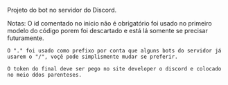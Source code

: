 Projeto do bot no servidor do Discord.

Notas:
    O id comentado no inicio não é obrigatório foi usado no primeiro modelo do código porem foi descartado e
    está lá somente se precisar futuramente.

    O "." foi usado como prefixo por conta que alguns bots do servidor já usarem o "/", voçê pode simplismente mudar se preferir.

    O token do final deve ser pego no site developer o discord e colocado no meio ddos parenteses.  